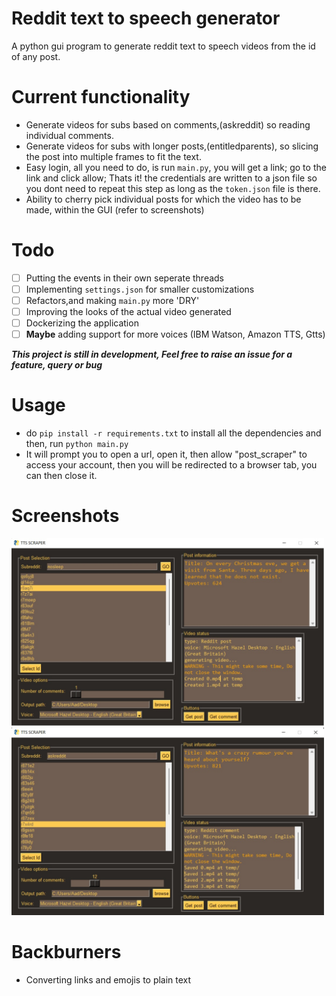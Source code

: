 # Reddit text to speech generator

A python gui program to generate reddit text to speech videos from the id of any post.

# Current functionality

- Generate videos for subs based on comments,(askreddit) so reading individual comments.
- Generate videos for subs with longer posts,(entitledparents), so slicing the post into multiple frames to fit the text.
- Easy login, all you need to do, is run `main.py`, you will get a link; go to the link and click allow; Thats it! the credentials are written to a json file so you dont need to repeat this step as long as the `token.json` file is there.
- Ability to cherry pick individual posts for which the video has to be made, within the GUI (refer to screenshots)

# Todo

- [ ] Putting the events in their own seperate threads
- [ ] Implementing `settings.json` for smaller customizations
- [ ] Refactors,and making `main.py` more 'DRY'
- [ ] Improving the looks of the actual video generated
- [ ] Dockerizing the application
- [ ] **Maybe** adding support for more voices (IBM Watson, Amazon TTS, Gtts)

**_This project is still in development, Feel free to raise an issue for a feature, query or bug_**

# Usage

- do `pip install -r requirements.txt` to install all the dependencies and then, run `python main.py`
- It will prompt you to open a url, open it, then allow "post_scraper" to access your account, then you will be redirected to a browser tab, you can then close it.

# Screenshots

<img src='screenshots/1.2.jpg' width=500px> <img src='screenshots/2.2.jpg' width=500px>

# Backburners

- Converting links and emojis to plain text
